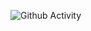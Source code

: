 ![Github Activity](https://github-readme-stats.vercel.app/api?username=andracs&show_icons=true&count_private=true&theme=synthwave)
